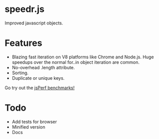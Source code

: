 speedr.js
=========
Improved javascript objects.

Features
=========
* Blazing fast iteration on V8 platforms like Chrome and Node.js.  Huge speedups over the normal for..in object iteration are common.
* No-overhead .length attribute.  
* Sorting.
* Duplicate or unique keys.

Go try out the [jsPerf benchmarks!](http://jsperf.com/speedr-js-vs-normal-object-iteration)

Todo
=========
* Add tests for browser
* Minified version
* Docs